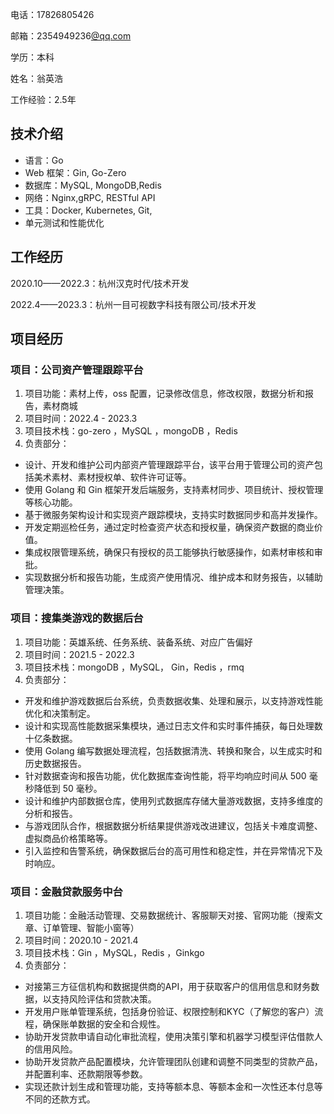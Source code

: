 电话：17826805426

邮箱：2354949236[@qq.com](/qq.com)

学历：本科

姓名：翁英浩

工作经验：2.5年


## 技术介绍

- 语言：Go
- Web 框架：Gin, Go-Zero
- 数据库：MySQL, MongoDB,Redis
- 网络：Nginx,gRPC, RESTful API
- 工具：Docker, Kubernetes, Git, 
- 单元测试和性能优化


## 工作经历

2020.10——2022.3：杭州汉克时代/技术开发

2022.4——2023.3：杭州一目可视数字科技有限公司/技术开发


## 项目经历

### 项目：公司资产管理跟踪平台

1. 项目功能：素材上传，oss 配置，记录修改信息，修改权限，数据分析和报告，素材商城
2. 项目时间：2022.4 - 2023.3
3. 项目技术栈：go-zero ，MySQL ，mongoDB ，Redis
4. 负责部分：

- 设计、开发和维护公司内部资产管理跟踪平台，该平台用于管理公司的资产包括美术素材、素材授权单、软件许可证等。
- 使用 Golang 和 Gin 框架开发后端服务，支持素材同步、项目统计、授权管理等核心功能。
- 基于微服务架构设计和实现资产跟踪模块，支持实时数据同步和高并发操作。
- 开发定期巡检任务，通过定时检查资产状态和授权量，确保资产数据的商业价值。
- 集成权限管理系统，确保只有授权的员工能够执行敏感操作，如素材审核和审批。
- 实现数据分析和报告功能，生成资产使用情况、维护成本和财务报告，以辅助管理决策。

### 项目：搜集类游戏的数据后台

1. 项目功能：英雄系统、任务系统、装备系统、对应广告偏好
2. 项目时间：2021.5 - 2022.3
3. 项目技术栈：mongoDB ，MySQL， Gin，Redis ，rmq
4. 负责部分：

- 开发和维护游戏数据后台系统，负责数据收集、处理和展示，以支持游戏性能优化和决策制定。
- 设计和实现高性能数据采集模块，通过日志文件和实时事件捕获，每日处理数十亿条数据。
- 使用 Golang 编写数据处理流程，包括数据清洗、转换和聚合，以生成实时和历史数据报告。
- 针对数据查询和报告功能，优化数据库查询性能，将平均响应时间从 500 毫秒降低到 50 毫秒。
- 设计和维护内部数据仓库，使用列式数据库存储大量游戏数据，支持多维度的分析和报告。
- 与游戏团队合作，根据数据分析结果提供游戏改进建议，包括关卡难度调整、虚拟商品价格策略等。
- 引入监控和告警系统，确保数据后台的高可用性和稳定性，并在异常情况下及时响应。

### 项目：金融贷款服务中台

1. 项目功能：金融活动管理、交易数据统计、客服聊天对接、官网功能（搜索文章、订单管理、智能小窗等）
2. 项目时间：2020.10 - 2021.4
3. 项目技术栈：Gin ，MySQL，Redis ，Ginkgo
4. 负责部分：

- 对接第三方征信机构和数据提供商的API，用于获取客户的信用信息和财务数据，以支持风险评估和贷款决策。
- 开发用户账单管理系统，包括身份验证、权限控制和KYC（了解您的客户）流程，确保账单数据的安全和合规性。
- 协助开发贷款申请自动化审批流程，使用决策引擎和机器学习模型评估借款人的信用风险。
- 协助开发贷款产品配置模块，允许管理团队创建和调整不同类型的贷款产品，并配置利率、还款期限等参数。
- 实现还款计划生成和管理功能，支持等额本息、等额本金和一次性还本付息等不同的还款方式。


